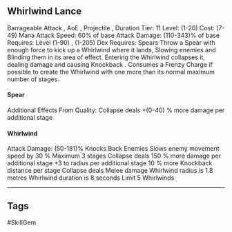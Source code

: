 ## Whirlwind Lance
Barrageable
Attack , AoE , Projectile , Duration
Tier: 11
Level: (1-20)
Cost: (7-49) Mana
Attack Speed: 60% of base
Attack Damage: (110-343)% of base
Requires: Level (1-90) , (1-205) Dex
Requires: Spears
Throw a Spear with enough force to kick up a Whirlwind where it lands, Slowing enemies and Blinding them in its area of effect. Entering the Whirlwind collapses it, dealing damage and causing Knockback . Consumes a Frenzy Charge if possible to create the Whirlwind with one more than its normal maximum number of stages.
#### Spear
Additional Effects From Quality:
Collapse deals +(0-40) % more damage per additional stage
#### Whirlwind
Attack Damage: (50-181)%
Knocks Back Enemies
Slows enemy movement speed by 30 %
Maximum 3 stages
Collapse deals 150 % more damage per additional stage
+3 to radius per additional stage
10 % more Knockback distance per stage
Collapse deals Melee damage
Whirlwind radius is 1.8 metres
Whirlwind duration is 8 seconds
Limit 5 Whirlwinds

---
## Tags
#SkillGem
